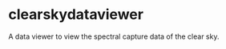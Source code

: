clearskydataviewer
==================

A data viewer to view the spectral capture data of the clear sky.
